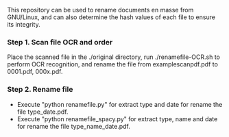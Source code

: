 This repository can be used to rename documents en masse from GNU/Linux, and can also determine the hash values ​​of each file to ensure its integrity.
### Step 1. Scan file OCR and order
Place the scanned file in the ./original directory, run ./renamefile-OCR.sh to perform OCR recognition, and rename the file from examplescanpdf.pdf to 0001.pdf, 000x.pdf.
### Step 2. Rename file
- Execute "python renamefile.py" for extract type and date for rename the file type_date.pdf.
- Execute "python renamefile_spacy.py" for extract type, name and date for rename the file type_name_date.pdf.


